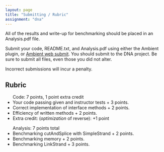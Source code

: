 ```yaml
---
layout: page
title: "Submitting / Rubric"
assignment: "dna"
---
```

<p> 
All of the results and write-up for benchmarking should be placed in an Analysis.pdf file.

Submit your code, README.txt, and Analysis.pdf using either the Ambient plugin, or  <a href="https://www.cs.duke.edu/csed/websubmit/app/">Ambient web submit</a>. You should submit to the DNA project. Be sure to submit all files, even those you did not alter. 

Incorrect submissions will incur a penalty.
</p>
<h2> Rubric </h2>
<ul>
Code: 7 points, 1 point extra credit
<li> Your code  passing given and instructor  tests + 3 points. </li>
<li> Correct  implementation  of  interface methods + 2 points. </li>
<li> Efficiency of  written methods + 2 points. </li>
<li> Extra credit: (<em>optimization</em> of reverse): +1 point </li>
</ul>

<ul>
Analysis: 7 points total 
<li> Benchmarking cutAndSplice  with  SimpleStrand  + 2 points.</li>
<li> Benchmarking memory  + 2 points. </li>
<li> Benchmarking LinkStrand  + 3 points. </li>
</ul>
